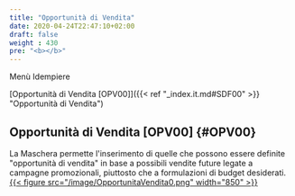 ```yaml
---
title: "Opportunità di Vendita"
date: 2020-04-24T22:47:10+02:00
draft: false
weight : 430
pre: "<b></b>"
---
```


Menù Idempiere

[Opportunità di Vendita [OPV00]]({{< ref "_index.it.md#SDF00" >}} "Opportunità di Vendita") <br>

## Opportunità di Vendita [OPV00] {#OPV00}
La Maschera permette l'inserimento di quelle che possono essere definite "opportunità di vendita" in base a possibili vendite future legate a campagne promozionali, piuttosto che a formulazioni di budget desiderati.
[{{< figure src="/image/OpportunitaVendita0.png"  width="850"  >}}](/image/OpportunitaVendita0.png)

